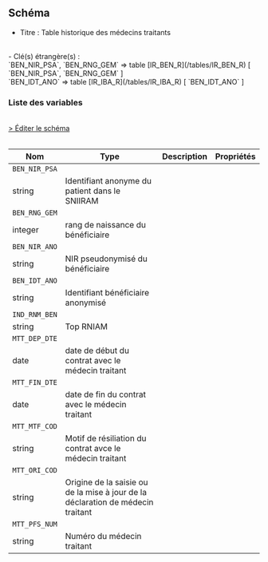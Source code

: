 ## Schéma

- Titre : Table historique des médecins traitants
<br />
- Clé(s) étrangère(s) : <br />
`BEN_NIR_PSA`, `BEN_RNG_GEM` => table [IR_BEN_R](/tables/IR_BEN_R) [ `BEN_NIR_PSA`, `BEN_RNG_GEM` ]<br />
`BEN_IDT_ANO` => table [IR_IBA_R](/tables/IR_IBA_R) [ `BEN_IDT_ANO` ]<br />

### Liste des variables
<br />
<div>
    <a href="https://gitlab.com/healthdatahub/schema-snds/edit/master/schemas/DCIR_DCIRS/IR_MTT_R.json"  
    arget="_blank" rel="noopener noreferrer">> Éditer le schéma</a>
    <OutboundLink />
</div>
<br />

Nom|Type|Description|Propriétés
-|-|-|-
`BEN_NIR_PSA`|
string|Identifiant anonyme du patient dans le SNIIRAM||
`BEN_RNG_GEM`|
integer|rang de naissance du bénéficiaire||
`BEN_NIR_ANO`|
string|NIR pseudonymisé du bénéficiaire||
`BEN_IDT_ANO`|
string|Identifiant bénéficiaire anonymisé||
`IND_RNM_BEN`|
string|Top RNIAM||
`MTT_DEP_DTE`|
date|date de début du contrat avec le médecin traitant||
`MTT_FIN_DTE`|
date|date de fin du contrat avec le médecin traitant||
`MTT_MTF_COD`|
string|Motif de résiliation du contrat avce le médecin traitant||
`MTT_ORI_COD`|
string|Origine de la saisie ou de la mise à jour de la déclaration de médecin traitant||
`MTT_PFS_NUM`|
string|Numéro du médecin traitant||

